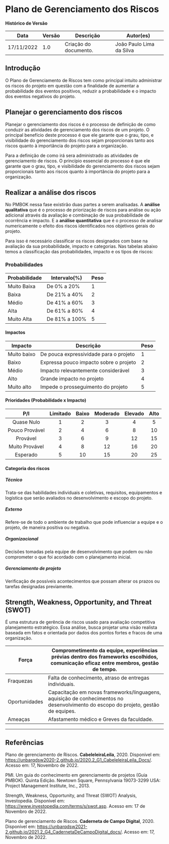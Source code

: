 # Plano de Gerenciamento dos Riscos

**Histórico de Versão**

| Data       | Versão | Descrição             | Autor(es)                |
| ---------- | ------ | --------------------- | ------------------------ |
| 17/11/2022 | 1.0    | Criação do documento. | João Paulo Lima da Silva |

## Introdução

O Plano de Gerenciamento de Riscos tem como principal intuito administrar os riscos do projeto em questão com a finalidade de aumentar a probabilidade dos eventos positivos, reduzir a probabilidade e o impacto dos eventos negativos do projeto.

## Planejar o gerenciamento dos riscos

Planejar o gerenciamento dos riscos é o processo de definição de como conduzir as atividades de gerenciamento dos riscos de um projeto. O principal benefício deste processo é que ele garante que o grau, tipo, e visibilidade do gerenciamento dos riscos sejam proporcionais tanto aos riscos quanto à importância do projeto para a organização.

Para a definição de como irá sera administrado as atividades de gerenciamento de riscos. O princípio essencial do processo é que ele garante que o grau, tipo, e visibilidade do gerenciamento dos riscos sejam proporcionais tanto aos riscos quanto à importância do projeto para a organização.

## Realizar a análise dos riscos

No PMBOK nessa fase existirão duas partes a serem analisadas. A **análise qualitativa** que é o processo de priorização de riscos para análise ou ação adicional através da avaliação e combinação de sua probabilidade de ocorrência e impacto. E a **análise quantitativa** que é o processo de analisar numericamente o efeito dos riscos identificados nos objetivos gerais do projeto.

Para isso é necessário classificar os riscos designados com base na avaliação da sua probabilidade, impacto e categorias. Nas tabelas abaixo temos a classificação das probabilidades, impacto e os tipos de riscos:

### Probabilidades

| Probabilidade | Intervalo(%)  | Peso |
| ------------- | ------------- | ---- |
| Muito Baixa   | De 0% a 20%   | 1    |
| Baixa         | De 21% a 40%  | 2    |
| Médio         | De 41% a 60%  | 3    |
| Alta          | De 61% a 80%  | 4    |
| Muito Alta    | De 81% a 100% | 5    |

#### Impactos

| Impacto     | Descrição                              | Peso |
| ----------- | -------------------------------------- | ---- |
| Muito baixo | De pouca expressividade para o projeto | 1    |
| Baixo       | Expressa pouco impacto sobre o projeto | 2    |
| Médio       | Impacto relevantemente considerável    | 3    |
| Alto        | Grande impacto no projeto              | 4    |
| Muito alto  | Impede o prosseguimento do projeto     | 5    |

#### Prioridades (Probabilidade x Impacto)

|      P/I       | Limitado | Baixo | Moderado | Elevado | Alto |
| :------------: | :------: | :---: | :------: | :-----: | :--: |
|   Quase Nulo   |    1     |   2   |    3     |    4    |  5   |
| Pouco Provável |    2     |   4   |    6     |    8    |  10  |
|    Provável    |    3     |   6   |    9     |   12    |  15  |
| Muito Provável |    4     |   8   |    12    |   16    |  20  |
|    Esperado    |    5     |  10   |    15    |   20    |  25  |

#### Categoria dos riscos

##### Técnico

Trata-se das habilidades individuais e coletivas, requisitos, equipamentos e logística que serão avaliados no desenvolvimento e escopo do projeto.

##### Externo

Refere-se de todo o ambiente de trabalho que pode influenciar a equipe e o projeto, de maneira positiva ou negativa.

##### Organizacional

Decisões tomadas pela equipe de desenvolvimento que podem ou não comprometer o que foi acordado com o planejamento inicial.

##### Gerenciamento de projeto

Verificação de possíveis acontecimentos que possam alterar os prazos ou tarefas designadas previamente.

## Strength, Weakness, Opportunity, and Threat (SWOT)

É uma estrutura de gerência de riscos usado para avaliação competitiva planejamento estratégico. Essa análise, busca projetar uma visão realista baseada em fatos e orientada por dados dos pontos fortes e fracos de uma organização.

| Força         | Comprometimento da equipe, experiências prévias dentro dos frameworks escolhidos, comunicação eficaz entre membros, gestão de tempo. |
| ------------- | ------------------------------------------------------------------------------------------------------------------------------------ |
| Fraquezas     | Falta de conhecimento, atraso de entregas individuais.                                                                               |
| Oportunidades | Capacitação em novas frameworks/linguagens, aquisição de conhecimentos no desenvolvimento do escopo do projeto, gestão de equipes.   |
| Ameaças       | Afastamento médico e Greves da faculdade.                                                                                            |

---

## Referências

Plano de gerenciamento de Riscos. **CabeleleiraLeila**, 2020. Disponível em: <https://unbarqdsw2020-2.github.io/2020.2_G1_CabeleleiraLeila_Docs/>. Acesso em: 17, Novembro de 2022.

PMI. Um guia do conhecimento em gerenciamento de projetos (Guia PMBOK). Quinta Edição. Newtown Square, Pennsylvania 19073-3299 USA: Project Management Institute, Inc., 2013.

Strength, Weakness, Opportunity, and Threat (SWOT) Analysis, Investopedia. Disponível em: https://www.investopedia.com/terms/s/swot.asp. Acesso em: 17 de Novembro de 2022.

Plano de gerenciamento de Riscos. **Caderneta de Campo Digital**, 2020. Disponível em: <https://unbarqdsw2021-2.github.io/2021.2_G4_CadernetaDeCampoDigital_docs/>. Acesso em: 17, Novembro de 2022.
